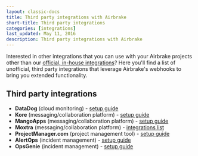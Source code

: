 ```yaml
---
layout: classic-docs
title: Third party integrations with Airbrake
short-title: Third party integrations
categories: [integrations]
last_updated: May 11, 2016
description: Third party integrations with Airbrake
---
```


Interested in other integrations that you can use with your Airbrake projects
other than our [official, in-house integrations](/docs/integrations)? Here
you'll find a list of unofficial, third party integrations that
leverage Airbrake's webhooks to bring you extended functionality.

## Third party integrations
- **DataDog** (cloud monitoring) - [setup guide](http://docs.datadoghq.com/integrations/airbrake/)
- **Kore** (messaging/collaboration platform) - [setup guide](https://support.kore.com/hc/en-us/articles/211128168-Integrating-with-Airbrake)
- **MangoApps** (messaging/collaboration platform) - [setup guide](http://help.mangoapps.com/how-do-i-setup-integration-with-airbrake)
- **Moxtra** (messaging/collaboration platform) - [integrations list](http://www.moxtra.com/integrations/)
- **ProjectManager.com** (project management tool) - [setup guide](https://airbrake.io/blog/integrations/airbrake-projectmanager-com-a-zapier-integration)
- **AlertOps** (incident management) - [setup guide](http://alertops.com/documentation/integrations/pre-built-integrations/airbrake/)
- **OpsGenie** (incident management) - [setup guide](https://www.opsgenie.com/docs/integrations/airbrake-integration)
